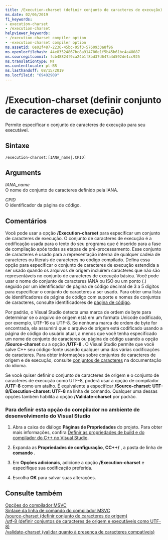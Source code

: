 ```yaml
---
title: /Execution-charset (definir conjunto de caracteres de execução)
ms.date: 02/06/2019
f1_keywords:
- execution-charset
- /execution-charset
helpviewer_keywords:
- /execution-charset compiler option
- -execution-charset compiler option
ms.assetid: 0e02f487-2236-45bc-95f3-5760933a8f96
ms.openlocfilehash: 44e83524867bc8a914706e1f5b45b61bc4a48087
ms.sourcegitcommit: fcb48824f9ca24b1f8bd37d647a4d592de1cc925
ms.translationtype: MT
ms.contentlocale: pt-BR
ms.lasthandoff: 08/15/2019
ms.locfileid: "69492909"
---
```

# <a name="execution-charset-set-execution-character-set"></a>/Execution-charset (definir conjunto de caracteres de execução)

Permite especificar o conjunto de caracteres de execução para seu executável.

## <a name="syntax"></a>Sintaxe

```
/execution-charset:[IANA_name|.CPID]
```

## <a name="arguments"></a>Arguments

*IANA_name*<br/>
O nome do conjunto de caracteres definido pela IANA.

*CPID*<br/>
O identificador da página de código.

## <a name="remarks"></a>Comentários

Você pode usar a opção **/Execution-charset** para especificar um conjunto de caracteres de execução. O conjunto de caracteres de execução é a codificação usada para o texto do seu programa que é inserido para a fase de compilação após todas as etapas de pré-processamento. Esse conjunto de caracteres é usado para a representação interna de qualquer cadeia de caracteres ou literais de caracteres no código compilado. Defina essa opção para especificar o conjunto de caracteres de execução estendida a ser usado quando os arquivos de origem incluírem caracteres que não são representáveis no conjunto de caracteres de execução básica. Você pode usar o nome do conjunto de caracteres IANA ou ISO ou um ponto (.) seguido por um identificador de página de código decimal de 3 a 5 dígitos para especificar o conjunto de caracteres a ser usado. Para obter uma lista de identificadores de página de código com suporte e nomes de conjuntos de caracteres, consulte identificadores de [página de código](/windows/win32/Intl/code-page-identifiers).

Por padrão, o Visual Studio detecta uma marca de ordem de byte para determinar se o arquivo de origem está em um formato Unicode codificado, por exemplo, UTF-16 ou UTF-8. Se nenhuma marca de ordem de byte for encontrada, ela assumirá que o arquivo de origem está codificado usando a página de código do usuário atual, a menos que você tenha especificado um nome de conjunto de caracteres ou página de código usando a opção **/Source-charset** ou a opção **/UTF-8** . O Visual Studio permite que você salve C++ seu código-fonte usando qualquer uma das várias codificações de caracteres. Para obter informações sobre conjuntos de caracteres de origem e de execução, consulte [conjuntos de caracteres](../../cpp/character-sets.md) na documentação do idioma.

Se você quiser definir o conjunto de caracteres de origem e o conjunto de caracteres de execução como UTF-8, poderá usar a opção de compilador **/UTF-8** como um atalho. É equivalente a especificar **/Source-charset: UTF-8/Execution-charset: UTF-8** na linha de comando. Qualquer uma dessas opções também habilita a opção **/Validate-charset** por padrão.

### <a name="to-set-this-compiler-option-in-the-visual-studio-development-environment"></a>Para definir esta opção do compilador no ambiente de desenvolvimento do Visual Studio

1. Abra a caixa de diálogo **Páginas de Propriedades** do projeto. Para obter mais informações, confira [Definir as propriedades de build e do compilador do C++ no Visual Studio](../working-with-project-properties.md).

1. Expanda as **Propriedades de configuração**, **CC++/** , a pasta de linha de **comando** .

1. Em **Opções adicionais**, adicione a opção **/Execution-charset** e especifique sua codificação preferida.

1. Escolha **OK** para salvar suas alterações.

## <a name="see-also"></a>Consulte também

[Opções do compilador MSVC](compiler-options.md)<br/>
[Sintaxe da linha de comando do compilador MSVC](compiler-command-line-syntax.md)<br/>
[/source-charset (definir conjunto de caracteres de origem)](source-charset-set-source-character-set.md)<br/>
[/utf-8 (definir conjuntos de caracteres de origem e executáveis como UTF-8)](utf-8-set-source-and-executable-character-sets-to-utf-8.md)<br/>
[/validate-charset (validar quanto à presença de caracteres compatíveis)](validate-charset-validate-for-compatible-characters.md)
